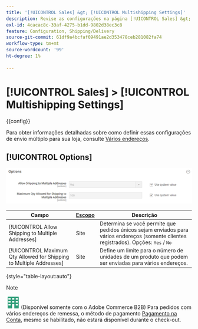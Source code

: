 ```yaml
---
title: '[!UICONTROL Sales] &gt; [!UICONTROL Multishipping Settings]'
description: Revise as configurações na página [!UICONTROL Sales] &gt; [!UICONTROL Multishipping Settings] do Administrador do Commerce.
exl-id: 4cacac8c-33af-4275-b1dd-9802d38ec3c8
feature: Configuration, Shipping/Delivery
source-git-commit: 61df9a4bcfaf09491ae2d353478ceb281082fa74
workflow-type: tm+mt
source-wordcount: '99'
ht-degree: 1%

---
```


# [!UICONTROL Sales] > [!UICONTROL Multishipping Settings]

{{config}}

Para obter informações detalhadas sobre como definir essas configurações de envio múltiplo para sua loja, consulte [Vários endereços](../../stores-purchase/shipping-settings.md#multiple-addresses).

## [!UICONTROL Options]

![Opções](./assets/multishipping-settings-options.png)<!-- zoom -->

<!-- [Options](https://docs.magento.com/user-guide/shipping/shipping-multiaddress.html) -->

| Campo | [Escopo](../../getting-started/websites-stores-views.md#scope-settings) | Descrição |
|--- |--- |--- |
| [!UICONTROL Allow Shipping to Multiple Addresses] | Site | Determina se você permite que pedidos únicos sejam enviados para vários endereços (somente clientes registrados). Opções: `Yes` / `No` |
| [!UICONTROL Maximum Qty Allowed for Shipping to Multiple Addresses] | Site | Define um limite para o número de unidades de um produto que podem ser enviadas para vários endereços. |

{style="table-layout:auto"}

>[!NOTE]
>
>![Adobe Commerce B2B](../../assets/b2b.svg) (Disponível somente com o Adobe Commerce B2B) Para pedidos com vários endereços de remessa, o método de pagamento [Pagamento na Conta](../../b2b/enable-basic-features.md#configure-payment-on-account), mesmo se habilitado, não estará disponível durante o check-out.
